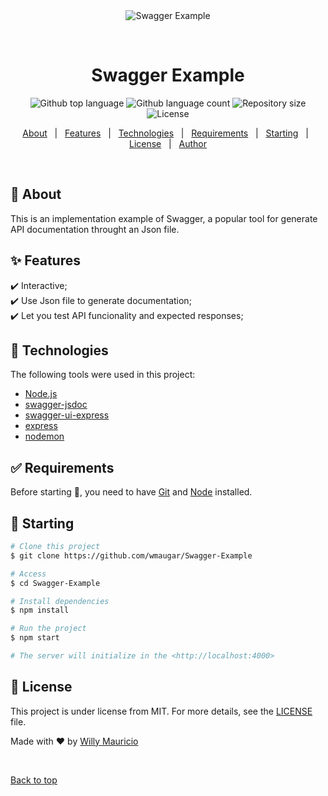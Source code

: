 <div align="center" id="top"> 
  <img src="./.github/app.gif" alt="Swagger Example" />

  &#xa0;

  <!-- <a href="https://expressrestaurantswagger.netlify.app">Demo</a> -->
</div>

<h1 align="center">Swagger Example</h1>

<p align="center">
  <img alt="Github top language" src="https://img.shields.io/github/languages/top/wmaugar/Swagger-Example?color=56BEB8">

  <img alt="Github language count" src="https://img.shields.io/github/languages/count/wmaugar/Swagger-Example?color=56BEB8">

  <img alt="Repository size" src="https://img.shields.io/github/repo-size/wmaugar/Swagger-Example?color=56BEB8">

  <img alt="License" src="https://img.shields.io/github/license/wmaugar/Swagger-Example?color=56BEB8">

  <!-- <img alt="Github issues" src="https://img.shields.io/github/issues/wmaugar/Swagger-Example?color=56BEB8" /> -->

  <!-- <img alt="Github forks" src="https://img.shields.io/github/forks/wmaugar/Swagger-Example?color=56BEB8" /> -->

  <!-- <img alt="Github stars" src="https://img.shields.io/github/stars/wmaugar/Swagger-Example?color=56BEB8" /> -->
</p>

<!-- Status -->

<!-- <h4 align="center"> 
	🚧  Express Restaurant Swagger 🚀 Under construction...  🚧
</h4> 

<hr> -->

<p align="center">
  <a href="#dart-about">About</a> &#xa0; | &#xa0; 
  <a href="#sparkles-features">Features</a> &#xa0; | &#xa0;
  <a href="#rocket-technologies">Technologies</a> &#xa0; | &#xa0;
  <a href="#white_check_mark-requirements">Requirements</a> &#xa0; | &#xa0;
  <a href="#checkered_flag-starting">Starting</a> &#xa0; | &#xa0;
  <a href="#memo-license">License</a> &#xa0; | &#xa0;
  <a href="https://github.com/wmaugar" target="_blank">Author</a>
</p>

<br>

## :dart: About ##

This is an implementation example of Swagger, a popular tool for generate API documentation throught an Json file.

## :sparkles: Features ##

:heavy_check_mark: Interactive;\
:heavy_check_mark: Use Json file to generate documentation;\
:heavy_check_mark: Let you test API funcionality and expected responses;

## :rocket: Technologies ##

The following tools were used in this project:


- [Node.js](https://nodejs.org/en/)
- [swagger-jsdoc](https://www.npmjs.com/package/swagger-jsdoc)
- [swagger-ui-express](https://www.npmjs.com/package/swagger-ui-express)
- [express](https://www.npmjs.com/package/express)
- [nodemon](https://www.npmjs.com/package/nodemon)

## :white_check_mark: Requirements ##

Before starting :checkered_flag:, you need to have [Git](https://git-scm.com) and [Node](https://nodejs.org/en/) installed.

## :checkered_flag: Starting ##

```bash
# Clone this project
$ git clone https://github.com/wmaugar/Swagger-Example

# Access
$ cd Swagger-Example

# Install dependencies
$ npm install

# Run the project
$ npm start

# The server will initialize in the <http://localhost:4000>
```

## :memo: License ##

This project is under license from MIT. For more details, see the [LICENSE](LICENSE.md) file.


Made with :heart: by <a href="https://github.com/wmaugar/Swagger-Example" target="_blank">Willy Mauricio</a>

&#xa0;

<a href="#top">Back to top</a>

